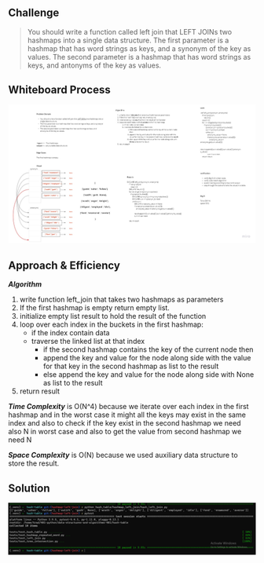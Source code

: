 ## Challenge
> You should write a function called left join that LEFT JOINs two hashmaps into a single data structure.
The first parameter is a hashmap that has word strings as keys, and a synonym of the key as values.
The second parameter is a hashmap that has word strings as keys, and antonyms of the key as values.

## Whiteboard Process 
![](assets/hashmap-left-join.jpg)

## Approach & Efficiency
***Algorithm***

1. write function left_join that takes two hashmaps as parameters
2. If the first hashmap is empty return empty list.
3. initialize empty list result to hold the result of the function
3. loop over each index in the buckets in the first hashmap:
    - if the index contain data
    - traverse the linked list at that index
        - if the second hashmap contains the key of the current node then
        - append the key and value for the node along side with the value for that key in the second hashmap  as list to the result
        - else  append the key and value for the node along side with None as list to the result
5. return result

***Time Complexity*** is O(N^4) because we iterate over each index in the first hashmap and in the worst case it might all the keys may exist in the same index and also to check if the key exist in the second hashmap we need also N in worst case and also to get the value from second hashmap we need N 

***Space Complexity*** is O(N) because we used auxiliary data structure to store the result.

## Solution
![](assets/test_left_join.PNG)